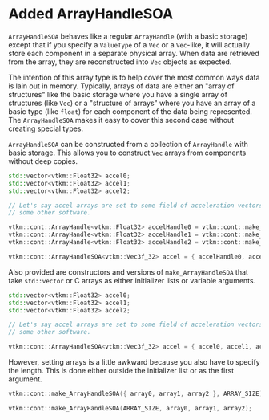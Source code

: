 # Added ArrayHandleSOA

`ArrayHandleSOA` behaves like a regular `ArrayHandle` (with a basic
storage) except that if you specify a `ValueType` of a `Vec` or a
`Vec`-like, it will actually store each component in a separate physical
array. When data are retrieved from the array, they are reconstructed into
`Vec` objects as expected.

The intention of this array type is to help cover the most common ways data
is lain out in memory. Typically, arrays of data are either an "array of
structures" like the basic storage where you have a single array of
structures (like `Vec`) or a "structure of arrays" where you have an array
of a basic type (like `float`) for each component of the data being
represented. The `ArrayHandleSOA` makes it easy to cover this second case
without creating special types.

`ArrayHandleSOA` can be constructed from a collection of `ArrayHandle` with
basic storage. This allows you to construct `Vec` arrays from components
without deep copies.

``` cpp
std::vector<vtkm::Float32> accel0;
std::vector<vtkm::Float32> accel1;
std::vector<vtkm::Float32> accel2;

// Let's say accel arrays are set to some field of acceleration vectors by
// some other software.

vtkm::cont::ArrayHandle<vtkm::Float32> accelHandle0 = vtkm::cont::make_ArrayHandle(accel0);
vtkm::cont::ArrayHandle<vtkm::Float32> accelHandle1 = vtkm::cont::make_ArrayHandle(accel1);
vtkm::cont::ArrayHandle<vtkm::Float32> accelHandle2 = vtkm::cont::make_ArrayHandle(accel2);

vtkm::cont::ArrayHandleSOA<vtkm::Vec3f_32> accel = { accelHandle0, accelHandle1, accelHandle2 };
```

Also provided are constructors and versions of `make_ArrayHandleSOA` that
take `std::vector` or C arrays as either initializer lists or variable
arguments.

``` cpp
std::vector<vtkm::Float32> accel0;
std::vector<vtkm::Float32> accel1;
std::vector<vtkm::Float32> accel2;

// Let's say accel arrays are set to some field of acceleration vectors by
// some other software.

vtkm::cont::ArrayHandleSOA<vtkm::Vec3f_32> accel = { accel0, accel1, accel2 };
```

However, setting arrays is a little awkward because you also have to
specify the length. This is done either outside the initializer list or as
the first argument.

``` cpp
vtkm::cont::make_ArrayHandleSOA({ array0, array1, array2 }, ARRAY_SIZE);
```

``` cpp
vtkm::cont::make_ArrayHandleSOA(ARRAY_SIZE, array0, array1, array2);
```
